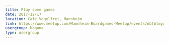```yaml
---
title: Play some games
date: 2017-12-17
location: Cafe Vogelfrei, Mannheim
link: https://www.meetup.com/Mannheim-Boardgames-Meetup/events/nbfbtmywqbwb/
usergroup: bogama
type: usergroup
---
```

